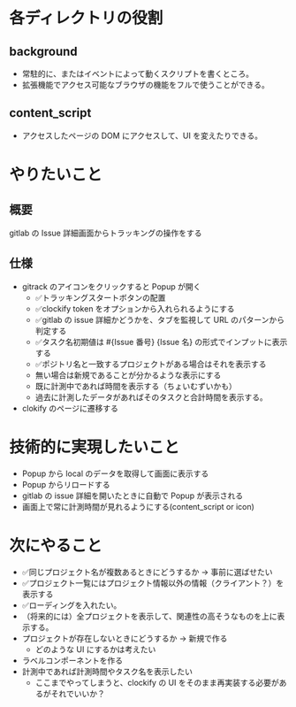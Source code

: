 # 各ディレクトリの役割

## background
- 常駐的に、またはイベントによって動くスクリプトを書くところ。
- 拡張機能でアクセス可能なブラウザの機能をフルで使うことができる。

## content_script
- アクセスしたページの DOM にアクセスして、UI を変えたりできる。

# やりたいこと
## 概要
gitlab の Issue 詳細画面からトラッキングの操作をする

## 仕様
- gitrack のアイコンをクリックすると Popup が開く
  - ✅トラッキングスタートボタンの配置
  - ✅clockify token をオプションから入れられるようにする
  - ✅gitlab の issue 詳細かどうかを、タブを監視して URL のパターンから判定する
  - ✅タスク名初期値は #{Issue 番号} {Issue 名} の形式でインプットに表示する
  - ✅ポジトリ名と一致するプロジェクトがある場合はそれを表示する
  - 無い場合は新規であることが分かるような表示にする
  - 既に計測中であれば時間を表示する（ちょいむずいかも）
  - 過去に計測したデータがあればそのタスクと合計時間を表示する。
- clokify のページに遷移する

# 技術的に実現したいこと
- Popup から local のデータを取得して画面に表示する
- Popup からリロードする
- gitlab の issue 詳細を開いたときに自動で Popup が表示される
- 画面上で常に計測時間が見れるようにする(content_script or icon)

# 次にやること
- ✅同じプロジェクト名が複数あるときにどうするか → 事前に選ばせたい
- ✅プロジェクト一覧にはプロジェクト情報以外の情報（クライアント？）を表示する
- ✅ローディングを入れたい。
- （将来的には）全プロジェクトを表示して、関連性の高そうなものを上に表示する。
- プロジェクトが存在しないときにどうするか → 新規で作る
  - どのような UI にするかは考えたい
- ラベルコンポーネントを作る
- 計測中であれば計測時間やタスク名を表示したい
  - ここまでやってしまうと、clockify の UI をそのまま再実装する必要があるがそれでいいか？
